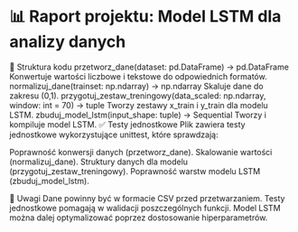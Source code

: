 # 📊 Raport projektu: Model LSTM dla analizy danych

📁 Struktura kodu
przetworz_dane(dataset: pd.DataFrame) -> pd.DataFrame
Konwertuje wartości liczbowe i tekstowe do odpowiednich formatów.
normalizuj_dane(trainset: np.ndarray) -> np.ndarray
Skaluje dane do zakresu (0,1).
przygotuj_zestaw_treningowy(data_scaled: np.ndarray, window: int = 70) -> tuple
Tworzy zestawy x_train i y_train dla modelu LSTM.
zbuduj_model_lstm(input_shape: tuple) -> Sequential
Tworzy i kompiluje model LSTM.
✅ Testy jednostkowe
Plik zawiera testy jednostkowe wykorzystujące unittest, które sprawdzają:

Poprawność konwersji danych (przetworz_dane).
Skalowanie wartości (normalizuj_dane).
Struktury danych dla modelu (przygotuj_zestaw_treningowy).
Poprawność warstw modelu LSTM (zbuduj_model_lstm).

📌 Uwagi
Dane powinny być w formacie CSV przed przetwarzaniem.
Testy jednostkowe pomagają w walidacji poszczególnych funkcji.
Model LSTM można dalej optymalizować poprzez dostosowanie hiperparametrów.
